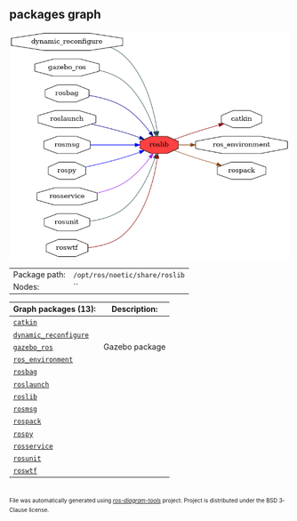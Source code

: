 <!--
File was automatically generated using 'ros-diagram-tools' project.
Project is distributed under the BSD 3-Clause license.
-->

## packages graph

[![roslib](roslib.png "roslib")](roslib.png)

|     |     |
| --- | --- |
| Package path: | `/opt/ros/noetic/share/roslib` |
| Nodes: | `` |


| Graph packages (13): | Description: |
| -------------------- | ------------ |
| [`catkin`](catkin.html) |  |
| [`dynamic_reconfigure`](dynamic_reconfigure.html) |  |
| [`gazebo_ros`](gazebo_ros.html) | Gazebo package |
| [`ros_environment`](ros_environment.html) |  |
| [`rosbag`](rosbag.html) |  |
| [`roslaunch`](roslaunch.html) |  |
| [`roslib`](roslib.html) |  |
| [`rosmsg`](rosmsg.html) |  |
| [`rospack`](rospack.html) |  |
| [`rospy`](rospy.html) |  |
| [`rosservice`](rosservice.html) |  |
| [`rosunit`](rosunit.html) |  |
| [`roswtf`](roswtf.html) |  |


</br>
<font size="1">
File was automatically generated using <a href="https://github.com/anetczuk/ros-diagram-tools"><i>ros-diagram-tools</i></a> project.
Project is distributed under the BSD 3-Clause license.
</font>
